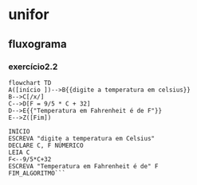 
# unifor
## fluxograma
### exercício2.2
```mermaid
flowchart TD
A([início ])-->B{{digite a temperatura em celsius}}
B-->C[/x/]
C-->D[F = 9/5 * C + 32]
D-->E{{"Temperatura em Fahrenheit é de F"}}
E-->Z([Fim])

```

```
INÍCIO
ESCREVA "digite a temperatura em Celsius"
DECLARE C, F NÚMERICO
LEIA C
F<--9/5*C+32
ESCREVA "Temperatura em Fahrenheit é de" F
FIM_ALGORITMO```
